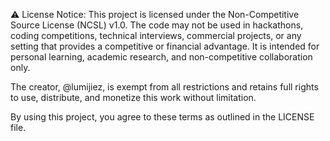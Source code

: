 ⚠️ License Notice:
This project is licensed under the Non-Competitive Source License (NCSL) v1.0. The code may not be used in hackathons, coding competitions, technical interviews, commercial projects, or any setting that provides a competitive or financial advantage. It is intended for personal learning, academic research, and non-competitive collaboration only.

The creator, @lumijiez, is exempt from all restrictions and retains full rights to use, distribute, and monetize this work without limitation.

By using this project, you agree to these terms as outlined in the LICENSE file.

